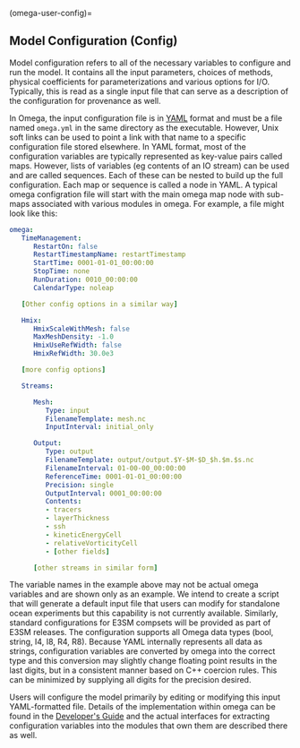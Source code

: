 (omega-user-config)=

## Model Configuration (Config)

Model configuration refers to all of the necessary variables to configure
and run the model. It contains all the input parameters, choices of methods,
physical coefficients for parameterizations and various options for I/O.
Typically, this is read as a single input file that can serve as
a description of the configuration for provenance as well.

In Omega, the input configuration file is in [YAML](https://yaml.org) format
and must be a file named ``omega.yml`` in the same directory as the executable.
However, Unix soft links can be used to point a link with that name to a
specific configuration file stored elsewhere.
In YAML format, most of the configuration variables are typically represented
as key-value pairs called maps. However, lists of variables (eg contents of
an IO stream) can be used and are called sequences. Each of these can be
nested to build up the full configuration.
Each map or sequence is called a node in YAML.  A typical omega configration
file will start with the main omega map node with sub-maps associated with
various modules in omega. For example, a file might look like this:

```yaml
omega:
   TimeManagement:
      RestartOn: false
      RestartTimestampName: restartTimestamp
      StartTime: 0001-01-01_00:00:00
      StopTime: none
      RunDuration: 0010_00:00:00
      CalendarType: noleap

   [Other config options in a similar way]

   Hmix:
      HmixScaleWithMesh: false
      MaxMeshDensity: -1.0
      HmixUseRefWidth: false
      HmixRefWidth: 30.0e3

   [more config options]

   Streams:

      Mesh:
         Type: input
         FilenameTemplate: mesh.nc
         InputInterval: initial_only

      Output:
         Type: output
         FilenameTemplate: output/output.$Y-$M-$D_$h.$m.$s.nc
         FilenameInterval: 01-00-00_00:00:00
         ReferenceTime: 0001-01-01_00:00:00
         Precision: single
         OutputInterval: 0001_00:00:00
         Contents:
         - tracers
         - layerThickness
         - ssh
         - kineticEnergyCell
         - relativeVorticityCell
         - [other fields]

      [other streams in similar form]
```

The variable names in the example above may not be actual omega variables and
are shown only as an example.
We intend to create a script that will generate a default input file that
users can modify for standalone ocean experiments but this capability is not
currently available. Similarly, standard configurations for E3SM compsets will
be provided as part of E3SM releases. The configuration supports all Omega
data types (bool, string, I4, I8, R4, R8). Because YAML internally represents
all data as strings, configuration variables are converted by omega into the
correct type and this conversion may slightly change floating point results
in the last digits, but in a consistent manner based on C++ coercion rules.
This can be minimized by supplying all digits for the precision desired.

Users will configure the model primarily by editing or modifying this
input YAML-formatted file.  Details of the implementation within omega
can be found in the [Developer's Guide](#omega-dev-config) and the actual
interfaces for extracting configuration variables into the modules that
own them are described there as well.

